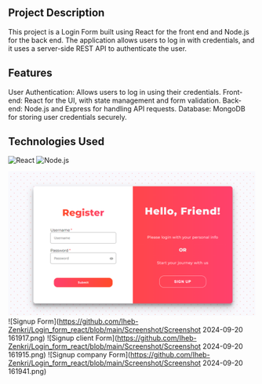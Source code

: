 ## Project Description

This project is a Login Form built using React for the front end and Node.js for the back end.
The application allows users to log in with credentials, and it uses a server-side REST API to authenticate the user.

## Features
User Authentication: Allows users to log in using their credentials.
Front-end: React for the UI, with state management and form validation.
Back-end: Node.js and Express for handling API requests.
Database: MongoDB for storing user credentials securely.

## Technologies Used

![React](https://img.shields.io/badge/React-20232A?style=for-the-badge&logo=react&logoColor=61DAFB)
![Node.js](https://img.shields.io/badge/Node.js-43853D?style=for-the-badge&logo=node.js&logoColor=white)

![Login Form](https://github.com/Iheb-Zenkri/Login_form_react/blob/main/Screenshot/Screenshot%202024-09-20%20161904.png)
![Signup Form](https://github.com/Iheb-Zenkri/Login_form_react/blob/main/Screenshot/Screenshot 2024-09-20 161917.png)
![Signup client Form](https://github.com/Iheb-Zenkri/Login_form_react/blob/main/Screenshot/Screenshot 2024-09-20 161915.png)
![Signup company Form](https://github.com/Iheb-Zenkri/Login_form_react/blob/main/Screenshot/Screenshot 2024-09-20 161941.png)
